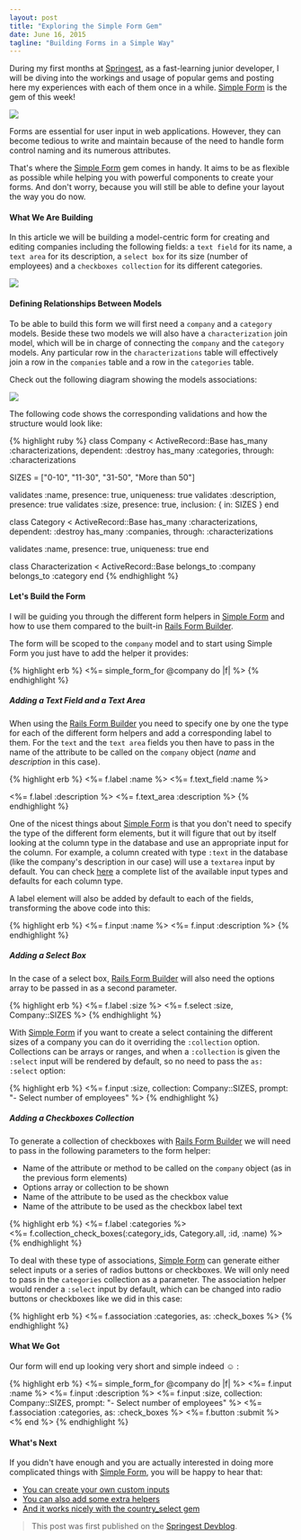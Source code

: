 ```yaml
---
layout: post
title: "Exploring the Simple Form Gem"
date: June 16, 2015
tagline: "Building Forms in a Simple Way"
---
```


During my first months at [Springest][springest-homepage], as a fast-learning junior developer, I will be diving into the workings and usage of popular gems and posting here my experiences with each of them once in a while. [Simple Form][simple-form-gem-homepage] is the gem of this week!

![][simple-form-logo]

Forms are essential for user input in web applications. However, they can become tedious to write and maintain because of the need to handle form control naming and its numerous attributes.

That's where the [Simple Form][simple-form-gem-homepage] gem comes in handy. It aims to be as flexible as possible while helping you with powerful components to create your forms. And don't worry, because you will still be able to define your layout the way you do now.

#### What We Are Building

In this article we will be building a model-centric form for creating and editing companies including the following fields: a `text field` for its name, a `text area` for its description, a `select box` for its size (number of employees) and a `checkboxes collection` for its different categories.

![][form-diagram]

#### Defining Relationships Between Models

To be able to build this form we will first need a `company` and a `category` models. Beside these two models we will also have a `characterization` join model, which will be in charge of connecting the `company` and the `category` models. Any particular row in the `characterizations` table will effectively join a row in the `companies` table and a row in the `categories` table.

Check out the following diagram showing the models associations:

![][associations-diagram]

The following code shows the corresponding validations and how the structure would look like:

{% highlight ruby %}
class Company < ActiveRecord::Base
  has_many :characterizations, dependent: :destroy
  has_many :categories, through: :characterizations

  SIZES = ["0-10", "11-30", "31-50", "More than 50"]

  validates :name, presence: true, uniqueness: true
  validates :description, presence: true
  validates :size, presence: true, inclusion: { in: SIZES }
end

class Category < ActiveRecord::Base
  has_many :characterizations, dependent: :destroy
  has_many :companies, through: :characterizations

  validates :name, presence: true, uniqueness: true
end

class Characterization < ActiveRecord::Base
  belongs_to :company
  belongs_to :category
end
{% endhighlight %}

#### Let's Build the Form

I will be guiding you through the different form helpers in [Simple Form][simple-form-gem-homepage] and how to use them compared to the built-in [Rails Form Builder][rails-form-builder].

The form will be scoped to the `company` model and to start using Simple Form you just have to add the helper it provides:

{% highlight erb %}
<%= simple_form_for @company do |f| %>
{% endhighlight %}

##### Adding a Text Field and a Text Area

When using the [Rails Form Builder][rails-form-builder-text-field] you need to specify one by one the type for each of the different form helpers and add a corresponding label to them. For the `text` and the `text area` fields you then have to pass in the name of the attribute to be called on the `company` object (_name_ and _description_ in this case).

{% highlight erb %}
<%= f.label :name %>
<%= f.text_field :name %>

<%= f.label :description %>
<%= f.text_area :description %>
{% endhighlight %}

One of the nicest things about [Simple Form][simple-form-text-field] is that you don't need to specify the type of the different form elements, but it will figure that out by itself looking at the column type in the database and use an appropriate input for the column. For example, a column created with type `:text` in the database (like the company's description in our case) will use a `textarea` input by default. You can check [here][available-input-types] a complete list of the available input types and defaults for each column type.

A label element will also be added by default to each of the fields, transforming the above code into this:

{% highlight erb %}
<%= f.input :name %>
<%= f.input :description %>
{% endhighlight %}

##### Adding a Select Box

In the case of a select box, [Rails Form Builder][rails-form-builder-select-box] will also need the options array to be passed in as a second parameter.

{% highlight erb %}
<%= f.label :size %>
<%= f.select :size, Company::SIZES %>
{% endhighlight %}

With [Simple Form][simple-form-select-box] if you want to create a select containing the different sizes of a company you can do it overriding the `:collection` option. Collections can be arrays or ranges, and when a `:collection` is given the `:select` input will be rendered by default, so no need to pass the `as: :select` option:

{% highlight erb %}
<%= f.input :size, collection: Company::SIZES, prompt: "- Select number of employees" %>
{% endhighlight %}

##### Adding a Checkboxes Collection

To generate a collection of checkboxes with [Rails Form Builder][rails-form-builder-checkboxes-collection] we will need to pass in the following parameters to the form helper:

* Name of the attribute or method to be called on the `company` object (as in the previous form elements)
* Options array or collection to be shown
* Name of the attribute to be used as the checkbox value
* Name of the attribute to be used as the checkbox label text

{% highlight erb %}
<%= f.label :categories %><br>
<%= f.collection_check_boxes(:category_ids, Category.all, :id, :name) %>
{% endhighlight %}

To deal with these type of associations, [Simple Form][simple-form-checkboxes-collection] can generate either select inputs or a series of radios buttons or checkboxes. We will only need to pass in the `categories` collection as a parameter. The association helper would render a `:select` input by default, which can be changed into radio buttons or checkboxes like we did in this case:

{% highlight erb %}
<%= f.association :categories, as: :check_boxes %>
{% endhighlight %}

#### What We Got

Our form will end up looking very short and simple indeed ☺ :

{% highlight erb %}
<%= simple_form_for @company do |f| %>
  <%= f.input :name %>
  <%= f.input :description %>
  <%= f.input :size, collection: Company::SIZES, prompt: "- Select number of employees" %>
  <%= f.association :categories, as: :check_boxes %>
  <%= f.button :submit %>
<% end %>
{% endhighlight %}

#### What's Next

If you didn't have enough and you are actually interested in doing more complicated things with [Simple Form][simple-form-gem-homepage], you will be happy to hear that:

* [You can create your own custom inputs][simple-form-custom-inputs]
* [You can also add some extra helpers][simple-form-extra-helpers]
* [And it works nicely with the country_select gem][simple-form-country-select]

> This post was first published on the [Springest Devblog](http://devblog.springest.com/).


[springest-homepage]: https://www.springest.com/
[rails-form-builder-text-field]: http://guides.rubyonrails.org/form_helpers.html#binding-a-form-to-an-object
[simple-form-text-field]: https://github.com/plataformatec/simple_form#usage
[simple-form-checkboxes-collection]: https://github.com/plataformatec/simple_form#associations
[simple-form-select-box]: https://github.com/plataformatec/simple_form#collections
[rails-form-builder-checkboxes-collection]: http://edgeapi.rubyonrails.org/classes/ActionView/Helpers/FormOptionsHelper.html#method-i-collection_check_boxes
[rails-form-builder-select-box]:http://guides.rubyonrails.org/form_helpers.html#select-boxes-for-dealing-with-models
[available-input-types]: https://github.com/plataformatec/simple_form#available-input-types-and-defaults-for-each-column-type
[simple-form-country-select]: https://github.com/plataformatec/simple_form#user-content-country-select
[simple-form-custom-inputs]: https://github.com/plataformatec/simple_form#user-content-custom-inputs
[simple-form-extra-helpers]: https://github.com/plataformatec/simple_form#user-content-extra-helpers
[simple-form-gem-homepage]: http://simple-form.plataformatec.com.br/
[simple-form-logo]: http://miriamtocino.github.io/images/posts/simple-form.svg
[form-diagram]: http://miriamtocino.github.io/images/posts/rails-forms-diagram-1.svg
[associations-diagram]: http://miriamtocino.github.io/images/posts/rails-forms-diagram-2.svg
[rails-form-builder]: http://api.rubyonrails.org/classes/ActionView/Helpers/FormBuilder.html
[simple-form-priority]: https://github.com/plataformatec/simple_form#user-content-priority
